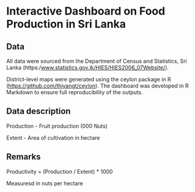 # Interactive Dashboard on Food Production in Sri Lanka

## Data

All data were sourced from the Department of Census and Statistics, Sri Lanka (https:/www.statistics.gov.lk/HIES/HIES2006_07Website/).

District-level maps were generated using the ceylon package in R (https://github.com/thiyangt/ceylon). The dashboard was developed in R Markdown to ensure full reproducibility of the outputs.

## Data description

Production - Fruit production (000 Nuts)

Extent - Area of cultivation in hectare

## Remarks

Productivity = (Production / Extent) * 1000

Measuresd in nuts per hectare

